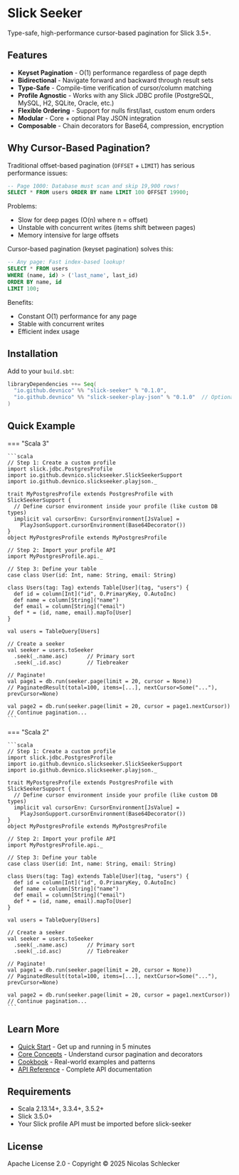 # Slick Seeker

Type-safe, high-performance cursor-based pagination for Slick 3.5+.

## Features

- **Keyset Pagination** - O(1) performance regardless of page depth
- **Bidirectional** - Navigate forward and backward through result sets
- **Type-Safe** - Compile-time verification of cursor/column matching
- **Profile Agnostic** - Works with any Slick JDBC profile (PostgreSQL, MySQL, H2, SQLite, Oracle, etc.)
- **Flexible Ordering** - Support for nulls first/last, custom enum orders
- **Modular** - Core + optional Play JSON integration
- **Composable** - Chain decorators for Base64, compression, encryption

## Why Cursor-Based Pagination?

Traditional offset-based pagination (`OFFSET` + `LIMIT`) has serious performance issues:

```sql
-- Page 1000: Database must scan and skip 19,900 rows!
SELECT * FROM users ORDER BY name LIMIT 100 OFFSET 19900;
```

Problems:
- Slow for deep pages (O(n) where n = offset)
- Unstable with concurrent writes (items shift between pages)
- Memory intensive for large offsets

Cursor-based pagination (keyset pagination) solves this:

```sql
-- Any page: Fast index-based lookup!
SELECT * FROM users 
WHERE (name, id) > ('last_name', last_id)
ORDER BY name, id 
LIMIT 100;
```

Benefits:
- Constant O(1) performance for any page
- Stable with concurrent writes
- Efficient index usage

## Installation

Add to your `build.sbt`:

```scala
libraryDependencies ++= Seq(
  "io.github.devnico" %% "slick-seeker" % "0.1.0",
  "io.github.devnico" %% "slick-seeker-play-json" % "0.1.0"  // Optional, but you need some kind of cursor encoder
)
```

## Quick Example

=== "Scala 3"

    ```scala
    // Step 1: Create a custom profile
    import slick.jdbc.PostgresProfile
    import io.github.devnico.slickseeker.SlickSeekerSupport
    import io.github.devnico.slickseeker.playjson._

    trait MyPostgresProfile extends PostgresProfile with SlickSeekerSupport {
      // Define cursor environment inside your profile (like custom DB types)
      implicit val cursorEnv: CursorEnvironment[JsValue] = 
        PlayJsonSupport.cursorEnvironment(Base64Decorator())
    }
    object MyPostgresProfile extends MyPostgresProfile

    // Step 2: Import your profile API
    import MyPostgresProfile.api._

    // Step 3: Define your table
    case class User(id: Int, name: String, email: String)

    class Users(tag: Tag) extends Table[User](tag, "users") {
      def id = column[Int]("id", O.PrimaryKey, O.AutoInc)
      def name = column[String]("name")
      def email = column[String]("email")
      def * = (id, name, email).mapTo[User]
    }

    val users = TableQuery[Users]

    // Create a seeker
    val seeker = users.toSeeker
      .seek(_.name.asc)      // Primary sort
      .seek(_.id.asc)        // Tiebreaker

    // Paginate!
    val page1 = db.run(seeker.page(limit = 20, cursor = None))
    // PaginatedResult(total=100, items=[...], nextCursor=Some("..."), prevCursor=None)

    val page2 = db.run(seeker.page(limit = 20, cursor = page1.nextCursor))
    // Continue pagination...
    ```

=== "Scala 2"

    ```scala
    // Step 1: Create a custom profile
    import slick.jdbc.PostgresProfile
    import io.github.devnico.slickseeker.SlickSeekerSupport
    import io.github.devnico.slickseeker.playjson._

    trait MyPostgresProfile extends PostgresProfile with SlickSeekerSupport {
      // Define cursor environment inside your profile (like custom DB types)
      implicit val cursorEnv: CursorEnvironment[JsValue] = 
        PlayJsonSupport.cursorEnvironment(Base64Decorator())
    }
    object MyPostgresProfile extends MyPostgresProfile

    // Step 2: Import your profile API
    import MyPostgresProfile.api._

    // Step 3: Define your table
    case class User(id: Int, name: String, email: String)

    class Users(tag: Tag) extends Table[User](tag, "users") {
      def id = column[Int]("id", O.PrimaryKey, O.AutoInc)
      def name = column[String]("name")
      def email = column[String]("email")
      def * = (id, name, email).mapTo[User]
    }

    val users = TableQuery[Users]

    // Create a seeker
    val seeker = users.toSeeker
      .seek(_.name.asc)      // Primary sort
      .seek(_.id.asc)        // Tiebreaker

    // Paginate!
    val page1 = db.run(seeker.page(limit = 20, cursor = None))
    // PaginatedResult(total=100, items=[...], nextCursor=Some("..."), prevCursor=None)

    val page2 = db.run(seeker.page(limit = 20, cursor = page1.nextCursor))
    // Continue pagination...
    ```


## Learn More

- [Quick Start](quickstart.md) - Get up and running in 5 minutes
- [Core Concepts](concepts.md) - Understand cursor pagination and decorators
- [Cookbook](cookbook.md) - Real-world examples and patterns
- [API Reference](api.md) - Complete API documentation

## Requirements

- Scala 2.13.14+, 3.3.4+, 3.5.2+
- Slick 3.5.0+
- Your Slick profile API must be imported before slick-seeker

## License

Apache License 2.0 - Copyright © 2025 Nicolas Schlecker
